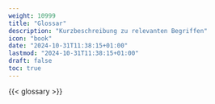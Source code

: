 ```yaml
---
weight: 10999
title: "Glossar"
description: "Kurzbeschreibung zu relevanten Begriffen"
icon: "book"
date: "2024-10-31T11:38:15+01:00"
lastmod: "2024-10-31T11:38:15+01:00"
draft: false
toc: true
---
```


{{< glossary >}}
